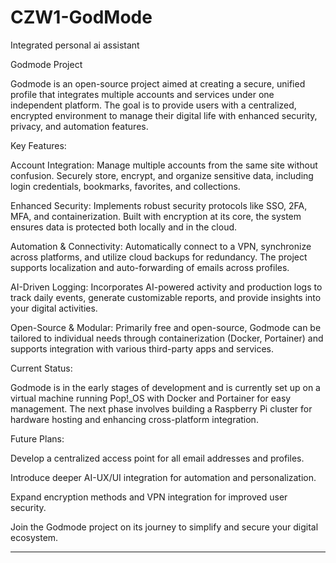 # CZW1-GodMode
Integrated personal ai assistant 


Godmode Project

Godmode is an open-source project aimed at creating a secure, unified profile that integrates multiple accounts and services under one independent platform. The goal is to provide users with a centralized, encrypted environment to manage their digital life with enhanced security, privacy, and automation features.

Key Features:

Account Integration: Manage multiple accounts from the same site without confusion. Securely store, encrypt, and organize sensitive data, including login credentials, bookmarks, favorites, and collections.

Enhanced Security: Implements robust security protocols like SSO, 2FA, MFA, and containerization. Built with encryption at its core, the system ensures data is protected both locally and in the cloud.

Automation & Connectivity: Automatically connect to a VPN, synchronize across platforms, and utilize cloud backups for redundancy. The project supports localization and auto-forwarding of emails across profiles.

AI-Driven Logging: Incorporates AI-powered activity and production logs to track daily events, generate customizable reports, and provide insights into your digital activities.

Open-Source & Modular: Primarily free and open-source, Godmode can be tailored to individual needs through containerization (Docker, Portainer) and supports integration with various third-party apps and services.


Current Status:

Godmode is in the early stages of development and is currently set up on a virtual machine running Pop!_OS with Docker and Portainer for easy management. The next phase involves building a Raspberry Pi cluster for hardware hosting and enhancing cross-platform integration.

Future Plans:

Develop a centralized access point for all email addresses and profiles.

Introduce deeper AI-UX/UI integration for automation and personalization.

Expand encryption methods and VPN integration for improved user security.


Join the Godmode project on its journey to simplify and secure your digital ecosystem.


---

